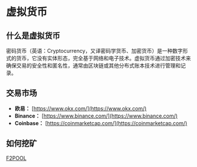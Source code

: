 # 虚拟货币

## 什么是虚拟货币
密码货币（英语：Cryptocurrency，又译密码学货币、加密货币）是一种数字形式的货币，它没有实体形态，完全基于网络和电子技术。虚拟货币通过加密技术来确保交易的安全性和匿名性，通常由区块链或其他分布式账本技术进行管理和记录。

<DocsAD/>

## 交易市场
- **欧易：** [https://www.okx.com/](https://www.okx.com/)
- **Binance：** [https://www.binance.com/](https://www.binance.com/)
- **Coinbase：** [https://coinmarketcap.com/](https://coinmarketcap.com/)
## 如何挖矿

[F2POOL](https://www.f2pool.com/)